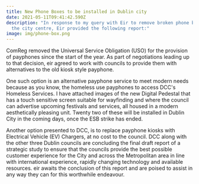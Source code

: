 ```yaml
---
title: New Phone Boxes to be installed in Dublin city
date: 2021-05-11T09:41:42.590Z
description: "In response to my query with Eir to remove broken phone boxes in
  the city centre, Eir provided the following report:"
image: img/phone-box.png
---
```

ComReg removed the Universal Service Obligation (USO) for the provision of payphones since the start of the year.  As part of negotiations leading up to that decision, eir agreed to work with councils to provide them with alternatives to the old kiosk style payphone.

One such option is an alternative payphone service to meet modern needs because as you know, the homeless use payphones to access DCC's Homeless Services.  I have attached images of the new Digital Pedestal that has a touch sensitive screen suitable for wayfinding and where the council can advertise upcoming festivals and services, all housed in a modern aesthetically pleasing unit.  Twenty two of these will be installed in Dublin City in the coming days, once the ESB strike has ended.

Another option presented to DCC, is to replace payphone kiosks with Electrical Vehicle (EV) Chargers, at no cost to the council.  DCC along with the other three Dublin councils are concluding the final draft report of a strategic study to ensure that the councils provide the best possible customer experience for the City and across the Metropolitan area in line with international experience, rapidly changing technology and available resources.  eir awaits the conclusion of this report and are poised to assist in any way they can for this worthwhile endeavour.